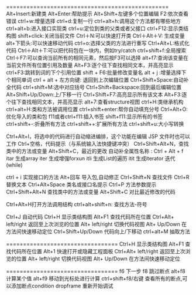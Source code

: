 ================================================
Alt+Insert:新建类
Alt+Enter:帮助提示
Alt+Shift+左键多个位置编辑
F2:依次查看错误
ctrl+w:增量选择
ctrl+d:复制一行
ctrl+alt+h:调用这个方法都有哪些地方
ctrl+alt+b:进入接口实现类
ctrl+u:定位到类的父类或者父接口
ctrl+F12:显示类结构图
shift+click:关闭当前文件
Ctrl＋N:可以快速打开类
Ctrl＋Alt＋V: 生成变量
alt+下箭头:可以快速移动代码
ctrl+o:选择父类的方法进行重写
Ctrl+Alt+L:格式化代码
Ctrl＋Alt＋T:可以把代码包在一块内，例如try/catch
ctrl+shift+f:全局搜索
Ctrl＋F7:可以查询当前所有的相同元素，然后按F3可以选择
alt+f7:查询该变量在当前文件所有位置引用及数量
Alt+F3:逐个往下查找相同文本，并高亮显示
ctrl+F3:跳转到词的下个引用位置
shift + F6:批量修改变量名
alt + j :增量选择下个相同单词
ctrl + alt + 左方向键: 退回到上次编辑位置
Ctrl+Shift+Space:自动补全代码
ctrl+shift+M:选中对应括号
Ctrl+Shift+Backspace:回到最后编辑位置
Alt+Shift+Up/Down:上/下移一行
Ctrl+Shift+F7:高亮显示所有该文本
Alt+F3:逐个往下查找相同文本，并高亮显示
alt+7:查看structure视图
ctrl+H:类继承机构
ctrl+alt+H:类和方法被调用位置
ctrl+shift+enter:帮你自动填充分号
Ctrl+Alt+O:优化导入的类和包
f11或者ctrl+f11:插入书签
shift+f11:显示所有的书签
ctrl+shift+-:折叠所有方法
ctrl+shift++:扩展所有方法
ctrl+shift+u:大小写转换



Ctrl+Alt+I，将选中的代码进行自动缩进编排，这个功能在编辑 JSP 文件时也可以工作
Ctrl+空格，代码提示（与系统输入法快捷键冲突）
Ctrl+Shift+Alt+N，查找类中的方法或变量
Alt+Shift+C，最近的更改
自动补全属性名称 : Ctrl + Alt + f
itar 生成array 
iter 生成增强forxun
itli 生成List的遍历
itit  生成iterator 迭代(while)


ctrl + i  实现接口的方法
Alt+回车 导入包,自动修正
Ctrl+Shift+N 查找文件
Ctrl+R 替换文本
Ctrl+Alt+Space 类名或接口名提示
Ctrl+P 方法参数提示
Ctrl+Shift+Alt+N 查找类中的方法或变量
Alt+Shift+C 对比最近修改的代码

Ctrl+Alt+H打开方法调用结构
ctrl+alt+shift+n:  查找方法-符号

Ctrl+J  自动代码
Ctrl+H 显示类结构图
Alt+F1 查找代码所在位置
Ctrl+Alt+ left/right 返回至上次浏览的位置
Alt+ left/right 切换代码视图
Alt+ Up/Down 在方法间快速移动定位
Ctrl+Shift+Up/Down 代码向上/下移动
ctrl+alt+M 抽取方法
 
=================================
Ctrl+H 显示类结构图
Alt+F1 查找代码所在位置
Alt+1 快速打开或隐藏工程面板
Ctrl+Alt+ left/right 返回至上次浏览的位置
Alt+ left/right 切换代码视图
Alt+ Up/Down 在方法间快速移动定位

=================================
f6 下一步
f8 跳过断点
alt+f8 计算某个值
alt+f9 移动到光标处进行计算
ctrl+shift+f8/右键 查看所有的断点,可以添加断点condition
dropframe 重新开始调试
